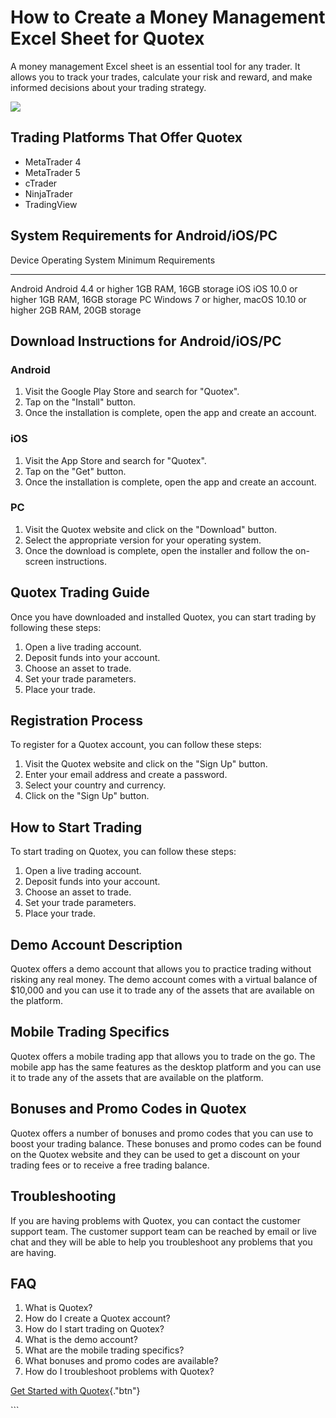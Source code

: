 # How to Create a Money Management Excel Sheet for Quotex

A money management Excel sheet is an essential tool for any trader. It
allows you to track your trades, calculate your risk and reward, and
make informed decisions about your trading strategy.

[![](https://static.quotex.io/files/4_en/300_250.jpg)](https://traff.sbs/brokerqxlid)

## Trading Platforms That Offer Quotex

-   MetaTrader 4
-   MetaTrader 5
-   cTrader
-   NinjaTrader
-   TradingView

## System Requirements for Android/iOS/PC

  Device    Operating System                             Minimum Requirements
  --------- -------------------------------------------- -----------------------
  Android   Android 4.4 or higher                        1GB RAM, 16GB storage
  iOS       iOS 10.0 or higher                           1GB RAM, 16GB storage
  PC        Windows 7 or higher, macOS 10.10 or higher   2GB RAM, 20GB storage

## Download Instructions for Android/iOS/PC

### Android

1.  Visit the Google Play Store and search for "Quotex".
2.  Tap on the "Install" button.
3.  Once the installation is complete, open the app and create an
    account.

### iOS

1.  Visit the App Store and search for "Quotex".
2.  Tap on the "Get" button.
3.  Once the installation is complete, open the app and create an
    account.

### PC

1.  Visit the Quotex website and click on the "Download" button.
2.  Select the appropriate version for your operating system.
3.  Once the download is complete, open the installer and follow the
    on-screen instructions.

## Quotex Trading Guide

Once you have downloaded and installed Quotex, you can start trading by
following these steps:

1.  Open a live trading account.
2.  Deposit funds into your account.
3.  Choose an asset to trade.
4.  Set your trade parameters.
5.  Place your trade.

## Registration Process

To register for a Quotex account, you can follow these steps:

1.  Visit the Quotex website and click on the "Sign Up" button.
2.  Enter your email address and create a password.
3.  Select your country and currency.
4.  Click on the "Sign Up" button.

## How to Start Trading

To start trading on Quotex, you can follow these steps:

1.  Open a live trading account.
2.  Deposit funds into your account.
3.  Choose an asset to trade.
4.  Set your trade parameters.
5.  Place your trade.

## Demo Account Description

Quotex offers a demo account that allows you to practice trading without
risking any real money. The demo account comes with a virtual balance of
\$10,000 and you can use it to trade any of the assets that are
available on the platform.

## Mobile Trading Specifics

Quotex offers a mobile trading app that allows you to trade on the go.
The mobile app has the same features as the desktop platform and you can
use it to trade any of the assets that are available on the platform.

## Bonuses and Promo Codes in Quotex

Quotex offers a number of bonuses and promo codes that you can use to
boost your trading balance. These bonuses and promo codes can be found
on the Quotex website and they can be used to get a discount on your
trading fees or to receive a free trading balance.

## Troubleshooting

If you are having problems with Quotex, you can contact the customer
support team. The customer support team can be reached by email or live
chat and they will be able to help you troubleshoot any problems that
you are having.

## FAQ

1.  What is Quotex?
2.  How do I create a Quotex account?
3.  How do I start trading on Quotex?
4.  What is the demo account?
5.  What are the mobile trading specifics?
6.  What bonuses and promo codes are available?
7.  How do I troubleshoot problems with Quotex?

[Get Started with
Quotex](\%22https://traff.sbs/brokerqxsignup\%22){."btn"}

\`\`\`

